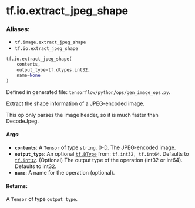 <div itemscope itemtype="http://developers.google.com/ReferenceObject">
<meta itemprop="name" content="tf.io.extract_jpeg_shape" />
<meta itemprop="path" content="Stable" />
</div>

# tf.io.extract_jpeg_shape

### Aliases:

* `tf.image.extract_jpeg_shape`
* `tf.io.extract_jpeg_shape`

``` python
tf.io.extract_jpeg_shape(
    contents,
    output_type=tf.dtypes.int32,
    name=None
)
```



Defined in generated file: `tensorflow/python/ops/gen_image_ops.py`.

Extract the shape information of a JPEG-encoded image.

This op only parses the image header, so it is much faster than DecodeJpeg.

#### Args:

* <b>`contents`</b>: A `Tensor` of type `string`. 0-D. The JPEG-encoded image.
* <b>`output_type`</b>: An optional <a href="../../tf/dtypes/DType.md"><code>tf.DType</code></a> from: `tf.int32, tf.int64`. Defaults to <a href="../../tf/dtypes.md#int32"><code>tf.int32</code></a>.
    (Optional) The output type of the operation (int32 or int64).
    Defaults to int32.
* <b>`name`</b>: A name for the operation (optional).


#### Returns:

A `Tensor` of type `output_type`.